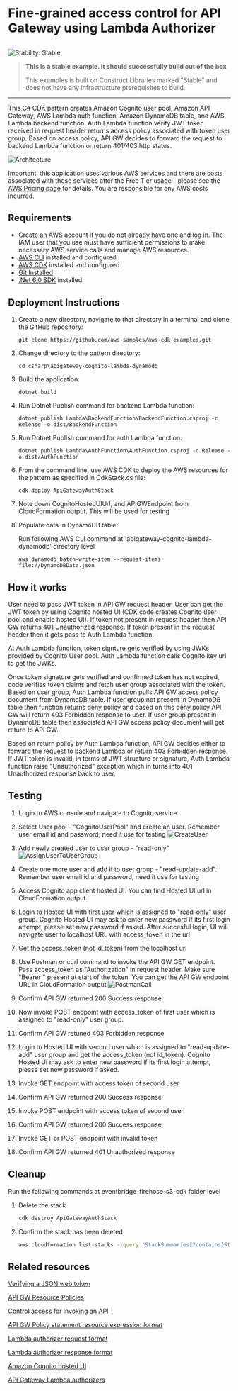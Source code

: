 # Fine-grained access control for API Gateway using Lambda Authorizer

## <!--BEGIN STABILITY BANNER-->

![Stability: Stable](https://img.shields.io/badge/stability-Stable-success.svg?style=for-the-badge)

> **This is a stable example. It should successfully build out of the box**
>
> This examples is built on Construct Libraries marked "Stable" and does not have any infrastructure
> prerequisites to build.

---

<!--END STABILITY BANNER-->

This C# CDK pattern creates Amazon Cognito user pool, Amazon API Gateway, AWS Lambda auth function, Amazon DynamoDB table, and AWS Lambda backend function. Auth Lambda function verify JWT token received in request header returns access policy associated with token user group. Based on access policy, API GW decides to forward the request to backend Lambda function or return 401/403 http status.

![Architecture](ArchitectureDiagram.png)

Important: this application uses various AWS services and there are costs associated with these services after the Free Tier usage - please see the [AWS Pricing page](https://aws.amazon.com/pricing/) for details. You are responsible for any AWS costs incurred.

## Requirements

- [Create an AWS account](https://portal.aws.amazon.com/gp/aws/developer/registration/index.html) if you do not already have one and log in. The IAM user that you use must have sufficient permissions to make necessary AWS service calls and manage AWS resources.
- [AWS CLI](https://docs.aws.amazon.com/cli/latest/userguide/install-cliv2.html) installed and configured
- [AWS CDK](https://docs.aws.amazon.com/cdk/v2/guide/cli.html) installed and configured
- [Git Installed](https://git-scm.com/book/en/v2/Getting-Started-Installing-Git)
- [.Net 6.0 SDK](https://dotnet.microsoft.com/en-us/download/visual-studio-sdks) installed

## Deployment Instructions

1. Create a new directory, navigate to that directory in a terminal and clone the GitHub repository:
   ```
   git clone https://github.com/aws-samples/aws-cdk-examples.git
   ```
2. Change directory to the pattern directory:
   ```
   cd csharp\apigateway-cognito-lambda-dynamodb
   ```
3. Build the application:
   ```
   dotnet build
   ```
4. Run Dotnet Publish command for backend Lambda function:

   ```
   dotnet publish Lambda\BackendFunction\BackendFunction.csproj -c Release -o dist/BackendFunction
   ```

5. Run Dotnet Publish command for auth Lambda function:
   ```
   dotnet publish Lambda\AuthFunction\AuthFunction.csproj -c Release -o dist/AuthFunction
   ```
6. From the command line, use AWS CDK to deploy the AWS resources for the pattern as specified in CdkStack.cs file:
   ```
   cdk deploy ApiGatewayAuthStack
   ```
7. Note down CognitoHostedUIUrl, and APIGWEndpoint from CloudFormation output. This will be used for testing

8. Populate data in DynamoDB table:

   Run following AWS CLI command at 'apigateway-cognito-lambda-dynamodb' directory level

   ```
   aws dynamodb batch-write-item --request-items file://DynamoDBData.json
   ```

## How it works

User need to pass JWT token in API GW request header. User can get the JWT token by using Cognito hosted UI (CDK code creates Cognito user pool and enable hosted UI). If token not present in request header then API GW returns 401 Unauthorized response. If token present in the request header then it gets pass to Auth Lambda function.

At Auth Lambda function, token signture gets verified by using JWKs provided by Cognito User pool. Auth Lambda function calls Cognito key url to get the JWKs.

Once token signature gets verified and confirmed token has not expired, code verifies token claims and fetch user group associated with the token. Based on user group, Auth Lambda function pulls API GW access policy document from DynamoDB table. If user group not present in DynamoDB table then function returns deny policy and based on this deny policy API GW will return 403 Forbidden response to user. If user group present in DynamoDB table then associated API GW access policy document will get return to API GW.

Based on return policy by Auth Lambda function, APi GW decides either to forward the request to backend Lambda or return 403 Forbidden response. If JWT token is invalid, in terms of JWT structure or signature, Auth Lambda function raise "Unauthorized" exception which in turns into 401 Unauthorized response back to user.

## Testing

1. Login to AWS console and navigate to Cognito service

2. Select User pool - "CognitoUserPool" and create an user. Remember user email id and password, need it use for testing
   ![CreateUser](CognitoUserCreate.png)

3. Add newly created user to user group - "read-only"
   ![AssignUserToUserGroup](AssignUserToGroup.png)

4. Create one more user and add it to user group - "read-update-add". Remember user email id and password, need it use for testing

5. Access Cognito app client hosted UI. You can find Hosted UI url in CloudFormation output

6. Login to Hosted UI with first user which is assigned to "read-only" user group. Cognito Hosted UI may ask to enter new password if its first login attempt, please set new password if asked. After succesful login, UI will navigate user to localhost URL with access_token in the url

7. Get the access_token (not id_token) from the localhost url

8. Use Postman or curl command to invoke the API GW GET endpoint. Pass access_token as "Authorization" in request header. Make sure "Bearer " present at start of the token. You can get the API GW endpoint URL in CloudFormation output
   ![PostmanCall](PostmanCall.png)

9. Confirm API GW returned 200 Success response

10. Now invoke POST endpoint with access_token of first user which is assigned to "read-only" user group.

11. Confirm API GW retuned 403 Forbidden response

12. Login to Hosted UI with second user which is assigned to "read-update-add" user group and get the access_token (not id_token). Cognito Hosted UI may ask to enter new password if its first login attempt, please set new password if asked.

13. Invoke GET endpoint with access token of second user

14. Confirm API GW returned 200 Success response

15. Invoke POST endpoint with access token of second user

16. Confirm API GW returned 200 Success response

17. Invoke GET or POST endpoint with invalid token

18. Confirm API GW returned 401 Unauthorized response

## Cleanup

Run the following commands at eventbridge-firehose-s3-cdk folder level

1. Delete the stack
   ```bash
   cdk destroy ApiGatewayAuthStack
   ```
1. Confirm the stack has been deleted
   ```bash
   aws cloudformation list-stacks --query "StackSummaries[?contains(StackName,'ApiGatewayAuthStack')].StackStatus"
   ```

## Related resources

[Verifying a JSON web token](https://docs.aws.amazon.com/cognito/latest/developerguide/amazon-cognito-user-pools-using-tokens-verifying-a-jwt.html)

[API GW Resource Policies](https://docs.aws.amazon.com/apigateway/latest/developerguide/apigateway-resource-policies.html)

[Control access for invoking an API](https://docs.aws.amazon.com/apigateway/latest/developerguide/api-gateway-control-access-using-iam-policies-to-invoke-api.html)

[API GW Policy statement resource expression format](https://docs.aws.amazon.com/apigateway/latest/developerguide/api-gateway-control-access-using-iam-policies-to-invoke-api.html#api-gateway-iam-policy-resource-format-for-executing-api)

[Lambda authorizer request format](https://docs.aws.amazon.com/apigateway/latest/developerguide/api-gateway-lambda-authorizer-input.html)

[Lambda authorizer response format](https://docs.aws.amazon.com/apigateway/latest/developerguide/api-gateway-lambda-authorizer-output.html)

[Amazon Cognito hosted UI](https://docs.aws.amazon.com/cognito/latest/developerguide/cognito-user-pools-app-integration.html)

[API Gateway Lambda authorizers](https://docs.aws.amazon.com/apigateway/latest/developerguide/apigateway-use-lambda-authorizer.html)
